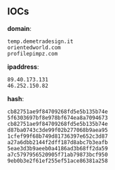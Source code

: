 
## IOCs

__domain__:

```text
temp.demetradesign.it
orientedworld.com
profilepimpz.com
```
__ipaddress__:

```text
89.40.173.131
46.252.150.82
```
__hash__:

```text
cb82751ae9f84709268fd5e5b135b74e
5f6303697bf8e978bf674ea8a7094673
cb82751ae9f84709268fd5e5b135b74e
d87ba0743c3de99f02b277068b9aea95
1cfef99f68b749d81736397e652c3d87
a27a6dbb2144f2dff187d8abc7b3eafb
5eae3d3b9aeeb0a4186ad3b68ff2da59
a7c5797956520905f71ab79873bcf950
9eb0b3e2f61ef255ef51ace86381a258
```